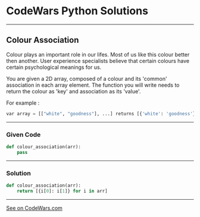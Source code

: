 # CodeWars Python Solutions

---

## Colour Association


Colour plays an important role in our lifes. Most of us like this colour better then another. User experience specialists believe that certain colours have certain psychological meanings for us.

You are given a 2D array, composed of a colour and its 'common' association in each array element. The function you will write needs to return the colour as 'key' and association as its 'value'.

For example :


```python
var array = [["white", "goodness"], ...] returns [{'white': 'goodness'}, ...]
```



---

### Given Code


```python
def colour_association(arr):
    pass
```

---

### Solution


```python
def colour_association(arr):
    return [{i[0]: i[1]} for i in arr]
```

---


[See on CodeWars.com](https://www.codewars.com/kata/56d6b7e43e8186c228000637)
